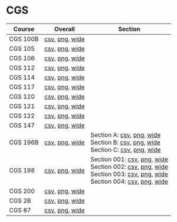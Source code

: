 # CGS

| Course | Overall | Section |
| ------ | ------- | ------- |
| CGS 100B | [csv](https://github.com/UCSD-Historical-Enrollment-Data/2025Spring/blob/main/overall/CGS%20100B.csv), [png](https://raw.githubusercontent.com/UCSD-Historical-Enrollment-Data/2025Spring/main/plot_overall/CGS%20100B.png), [wide](https://raw.githubusercontent.com/UCSD-Historical-Enrollment-Data/2025Spring/main/plot_overall_wide/CGS%20100B.png) |  |
| CGS 105 | [csv](https://github.com/UCSD-Historical-Enrollment-Data/2025Spring/blob/main/overall/CGS%20105.csv), [png](https://raw.githubusercontent.com/UCSD-Historical-Enrollment-Data/2025Spring/main/plot_overall/CGS%20105.png), [wide](https://raw.githubusercontent.com/UCSD-Historical-Enrollment-Data/2025Spring/main/plot_overall_wide/CGS%20105.png) |  |
| CGS 106 | [csv](https://github.com/UCSD-Historical-Enrollment-Data/2025Spring/blob/main/overall/CGS%20106.csv), [png](https://raw.githubusercontent.com/UCSD-Historical-Enrollment-Data/2025Spring/main/plot_overall/CGS%20106.png), [wide](https://raw.githubusercontent.com/UCSD-Historical-Enrollment-Data/2025Spring/main/plot_overall_wide/CGS%20106.png) |  |
| CGS 112 | [csv](https://github.com/UCSD-Historical-Enrollment-Data/2025Spring/blob/main/overall/CGS%20112.csv), [png](https://raw.githubusercontent.com/UCSD-Historical-Enrollment-Data/2025Spring/main/plot_overall/CGS%20112.png), [wide](https://raw.githubusercontent.com/UCSD-Historical-Enrollment-Data/2025Spring/main/plot_overall_wide/CGS%20112.png) |  |
| CGS 114 | [csv](https://github.com/UCSD-Historical-Enrollment-Data/2025Spring/blob/main/overall/CGS%20114.csv), [png](https://raw.githubusercontent.com/UCSD-Historical-Enrollment-Data/2025Spring/main/plot_overall/CGS%20114.png), [wide](https://raw.githubusercontent.com/UCSD-Historical-Enrollment-Data/2025Spring/main/plot_overall_wide/CGS%20114.png) |  |
| CGS 117 | [csv](https://github.com/UCSD-Historical-Enrollment-Data/2025Spring/blob/main/overall/CGS%20117.csv), [png](https://raw.githubusercontent.com/UCSD-Historical-Enrollment-Data/2025Spring/main/plot_overall/CGS%20117.png), [wide](https://raw.githubusercontent.com/UCSD-Historical-Enrollment-Data/2025Spring/main/plot_overall_wide/CGS%20117.png) |  |
| CGS 120 | [csv](https://github.com/UCSD-Historical-Enrollment-Data/2025Spring/blob/main/overall/CGS%20120.csv), [png](https://raw.githubusercontent.com/UCSD-Historical-Enrollment-Data/2025Spring/main/plot_overall/CGS%20120.png), [wide](https://raw.githubusercontent.com/UCSD-Historical-Enrollment-Data/2025Spring/main/plot_overall_wide/CGS%20120.png) |  |
| CGS 121 | [csv](https://github.com/UCSD-Historical-Enrollment-Data/2025Spring/blob/main/overall/CGS%20121.csv), [png](https://raw.githubusercontent.com/UCSD-Historical-Enrollment-Data/2025Spring/main/plot_overall/CGS%20121.png), [wide](https://raw.githubusercontent.com/UCSD-Historical-Enrollment-Data/2025Spring/main/plot_overall_wide/CGS%20121.png) |  |
| CGS 122 | [csv](https://github.com/UCSD-Historical-Enrollment-Data/2025Spring/blob/main/overall/CGS%20122.csv), [png](https://raw.githubusercontent.com/UCSD-Historical-Enrollment-Data/2025Spring/main/plot_overall/CGS%20122.png), [wide](https://raw.githubusercontent.com/UCSD-Historical-Enrollment-Data/2025Spring/main/plot_overall_wide/CGS%20122.png) |  |
| CGS 147 | [csv](https://github.com/UCSD-Historical-Enrollment-Data/2025Spring/blob/main/overall/CGS%20147.csv), [png](https://raw.githubusercontent.com/UCSD-Historical-Enrollment-Data/2025Spring/main/plot_overall/CGS%20147.png), [wide](https://raw.githubusercontent.com/UCSD-Historical-Enrollment-Data/2025Spring/main/plot_overall_wide/CGS%20147.png) |  |
| CGS 196B | [csv](https://github.com/UCSD-Historical-Enrollment-Data/2025Spring/blob/main/overall/CGS%20196B.csv), [png](https://raw.githubusercontent.com/UCSD-Historical-Enrollment-Data/2025Spring/main/plot_overall/CGS%20196B.png), [wide](https://raw.githubusercontent.com/UCSD-Historical-Enrollment-Data/2025Spring/main/plot_overall_wide/CGS%20196B.png) | Section A: [csv](https://github.com/UCSD-Historical-Enrollment-Data/2025Spring/blob/main/section/CGS%20196B_A.csv), [png](https://raw.githubusercontent.com/UCSD-Historical-Enrollment-Data/2025Spring/main/plot_section/CGS%20196B_A.png), [wide](https://raw.githubusercontent.com/UCSD-Historical-Enrollment-Data/2025Spring/main/plot_section_wide/CGS%20196B_A.png)<br>Section B: [csv](https://github.com/UCSD-Historical-Enrollment-Data/2025Spring/blob/main/section/CGS%20196B_B.csv), [png](https://raw.githubusercontent.com/UCSD-Historical-Enrollment-Data/2025Spring/main/plot_section/CGS%20196B_B.png), [wide](https://raw.githubusercontent.com/UCSD-Historical-Enrollment-Data/2025Spring/main/plot_section_wide/CGS%20196B_B.png)<br>Section C: [csv](https://github.com/UCSD-Historical-Enrollment-Data/2025Spring/blob/main/section/CGS%20196B_C.csv), [png](https://raw.githubusercontent.com/UCSD-Historical-Enrollment-Data/2025Spring/main/plot_section/CGS%20196B_C.png), [wide](https://raw.githubusercontent.com/UCSD-Historical-Enrollment-Data/2025Spring/main/plot_section_wide/CGS%20196B_C.png) |
| CGS 198 | [csv](https://github.com/UCSD-Historical-Enrollment-Data/2025Spring/blob/main/overall/CGS%20198.csv), [png](https://raw.githubusercontent.com/UCSD-Historical-Enrollment-Data/2025Spring/main/plot_overall/CGS%20198.png), [wide](https://raw.githubusercontent.com/UCSD-Historical-Enrollment-Data/2025Spring/main/plot_overall_wide/CGS%20198.png) | Section 001: [csv](https://github.com/UCSD-Historical-Enrollment-Data/2025Spring/blob/main/section/CGS%20198_001.csv), [png](https://raw.githubusercontent.com/UCSD-Historical-Enrollment-Data/2025Spring/main/plot_section/CGS%20198_001.png), [wide](https://raw.githubusercontent.com/UCSD-Historical-Enrollment-Data/2025Spring/main/plot_section_wide/CGS%20198_001.png)<br>Section 002: [csv](https://github.com/UCSD-Historical-Enrollment-Data/2025Spring/blob/main/section/CGS%20198_002.csv), [png](https://raw.githubusercontent.com/UCSD-Historical-Enrollment-Data/2025Spring/main/plot_section/CGS%20198_002.png), [wide](https://raw.githubusercontent.com/UCSD-Historical-Enrollment-Data/2025Spring/main/plot_section_wide/CGS%20198_002.png)<br>Section 003: [csv](https://github.com/UCSD-Historical-Enrollment-Data/2025Spring/blob/main/section/CGS%20198_003.csv), [png](https://raw.githubusercontent.com/UCSD-Historical-Enrollment-Data/2025Spring/main/plot_section/CGS%20198_003.png), [wide](https://raw.githubusercontent.com/UCSD-Historical-Enrollment-Data/2025Spring/main/plot_section_wide/CGS%20198_003.png)<br>Section 004: [csv](https://github.com/UCSD-Historical-Enrollment-Data/2025Spring/blob/main/section/CGS%20198_004.csv), [png](https://raw.githubusercontent.com/UCSD-Historical-Enrollment-Data/2025Spring/main/plot_section/CGS%20198_004.png), [wide](https://raw.githubusercontent.com/UCSD-Historical-Enrollment-Data/2025Spring/main/plot_section_wide/CGS%20198_004.png) |
| CGS 200 | [csv](https://github.com/UCSD-Historical-Enrollment-Data/2025Spring/blob/main/overall/CGS%20200.csv), [png](https://raw.githubusercontent.com/UCSD-Historical-Enrollment-Data/2025Spring/main/plot_overall/CGS%20200.png), [wide](https://raw.githubusercontent.com/UCSD-Historical-Enrollment-Data/2025Spring/main/plot_overall_wide/CGS%20200.png) |  |
| CGS 2B | [csv](https://github.com/UCSD-Historical-Enrollment-Data/2025Spring/blob/main/overall/CGS%202B.csv), [png](https://raw.githubusercontent.com/UCSD-Historical-Enrollment-Data/2025Spring/main/plot_overall/CGS%202B.png), [wide](https://raw.githubusercontent.com/UCSD-Historical-Enrollment-Data/2025Spring/main/plot_overall_wide/CGS%202B.png) |  |
| CGS 87 | [csv](https://github.com/UCSD-Historical-Enrollment-Data/2025Spring/blob/main/overall/CGS%2087.csv), [png](https://raw.githubusercontent.com/UCSD-Historical-Enrollment-Data/2025Spring/main/plot_overall/CGS%2087.png), [wide](https://raw.githubusercontent.com/UCSD-Historical-Enrollment-Data/2025Spring/main/plot_overall_wide/CGS%2087.png) |  |
